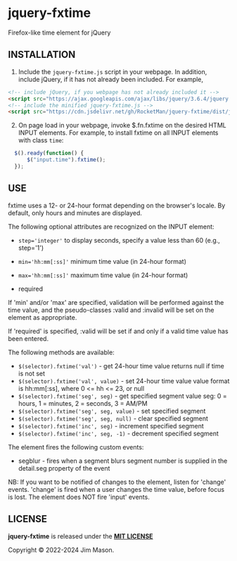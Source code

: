 # jquery-fxtime
Firefox-like time element for jQuery

## INSTALLATION

1. Include the `jquery-fxtime.js` script in your webpage.  In addition, include jQuery, if it has not already been included.  For example,

```html
<!-- include jQuery, if you webpage has not already included it -->
<script src="https://ajax.googleapis.com/ajax/libs/jquery/3.6.4/jquery.min.js"></script>
<!-- include the minified jquery-fxtime.js -->
<script src="https://cdn.jsdelivr.net/gh/RocketMan/jquery-fxtime/dist/jquery-fxtime.min.js"></script>
```

2. On page load in your webpage, invoke $.fn.fxtime on the desired
HTML INPUT elements.  For example, to install fxtime on all INPUT
elements with class `time`:

```javascript
  $().ready(function() {
      $("input.time").fxtime();
  });
```

## USE

fxtime uses a 12- or 24-hour format depending on the browser's locale.
By default, only hours and minutes are displayed.

The following optional attributes are recognized on the INPUT element:

* `step='integer'`
      to display seconds, specify a value less than 60 (e.g., step='1')
* `min='hh:mm[:ss]'`
      minimum time value (in 24-hour format)
* `max='hh:mm[:ss]'`
      maximum time value (in 24-hour format)

* required

If 'min' and/or 'max' are specified, validation will be performed
against the time value, and the pseudo-classes :valid and :invalid
will be set on the element as appropriate.

If 'required' is specified, :valid will be set if and only if a valid
time value has been entered.


The following methods are available:

* `$(selector).fxtime('val')` - get 24-hour time value
      returns null if time is not set
* `$(selector).fxtime('val', value)` - set 24-hour time value
      value format is hh:mm[:ss], where 0 <= hh <= 23, or null
* `$(selector).fxtime('seg', seg)` - get specified segment value
      seg:  0 = hours, 1 = minutes, 2 = seconds, 3 = AM/PM
* `$(selector).fxtime('seg', seg, value)` - set specified segment
* `$(selector).fxtime('seg', seg, null)` - clear specified segment
* `$(selector).fxtime('inc', seg)` - increment specified segment
* `$(selector).fxtime('inc', seg, -1)` - decrement specified segment


The element fires the following custom events:

* segblur - fires when a segment blurs
      segment number is supplied in the detail.seg property of the event

NB: If you want to be notified of changes to the element, listen for
'change' events.  'change' is fired when a user changes the time value,
before focus is lost.  The element does NOT fire 'input' events.

## LICENSE

**jquery-fxtime** is released under the
[**MIT LICENSE**](https://mit-license.org/)

Copyright &copy; 2022-2024 Jim Mason.
